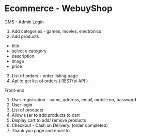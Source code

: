 # Ecommerce - WebuyShop

CMS - Admin Login
1. Add categories - games, movies, electronics
2. Add products
- title
- select a category
- description
- image
- price
3. List of orders - order listing page
4. Api to get list of orders ( RESTful API )

Front-end
1. User registration - name, address, email, mobile no, password
2. User login
3. List of products
4. Allow user to add products to cart
5. Display cart to add/ remove products
6. Checkout - Cash on Delivery. (order completed)
7. Thank you page and email to
